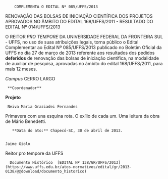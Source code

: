         COMPLEMENTA O EDITAL Nº 085/UFFS/2013  

RENOVAÇÃO DAS BOLSAS DE INICIAÇÃO CIENTÍFICA DOS PROJETOS APROVADOS NO ÂMBITO DO EDITAL 168/UFFS/2011 - RESULTADO DO EDITAL Nº 014/UFFS/2013

 O REITOR *PRO TEMPORE* DA UNIVERSIDADE FEDERAL DA FRONTEIRA SUL - UFFS, no uso de suas atribuições legais, torna público o Edital Complementar ao Edital Nº 085/UFFS/2013 publicado no Boletim Oficial da UFFS no dia 27 de março de 2013 referente aos resultados dos pedidos **deferidos** de renovação das bolsas de iniciação científica, na modalidade de auxiliar de pesquisa, aprovadas no âmbito do edital 168/UFFS/2011, para mais 12 meses.

 *Campus* CERRO LARGO

     **Coordenador**

   **Projeto**

     Neiva Maria Graziadei Fernandes

   Primavera com una esquina rota. O exílio de cada um. Uma leitura da obra de Mário Benedetti.

       **Data do ato:** Chapecó-SC, 30 de abril de 2013.   
 

    Jaime Giolo   
 Reitor pro tempore da UFFS 

      Documento Histórico  [EDITAL Nº 138/GR/UFFS/2013](https://www.uffs.edu.br/atos-normativos/edital/gr/2013-0138/@@download/documento_historico)     
      
